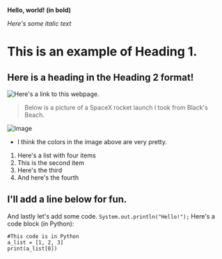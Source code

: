 **Hello, world! (in bold)**

*Here's some italic text*

# This is an example of Heading 1.

## Here is a heading in the Heading 2 format!

![Here's a link to this webpage.](https://prajitrr.github.io/cse15l-lab-reports/)

> Below is a picture of a SpaceX rocket launch I took from Black's Beach.

![Image](https://imgur.com/a/K4bLghT)

* I think the colors in the image above are very pretty.

1. Here's a list with four items
2. This is the second item
3. Here's the third
4. And here's the fourth

I'll add a line below for fun.
---
And lastly let's add some code.
`System.out.println("Hello!");`
Here's a code block (in Python):
```
#This code is in Python
a_list = [1, 2, 3]
print(a_list[0])
```
